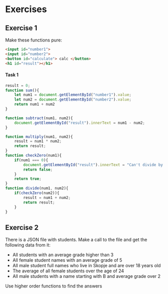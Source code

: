 
# Exercises
## Exercise 1
Make these functions pure:
```html
<input id="number1">
<input id="number2">
<button id="calculate"> calc </button>
<h1 id="result"></h1>
```
#### Task 1

```javascript
result = 0;
function sum(){
	let num1 = document.getElementById("number1").value;
	let num2 = document.getElementById("number2").value;
	return num1 + num2
}

function subtract(num1, num2){
	document.getElementById("result").innerText = num1 - num2;
}

function multiply(num1, num2){
	result = num1 * num2;
	return result;
}
function checkZero(num1){
	if(num1 === 0){
		document.getElementById("result").innerText = "Can't divide by zero";
		return false;
	}
	return true;
}
function divide(num1, num2){
	if(checkZero(num2)){
		result = num1 + num2;
		return result;
	}
}
```

## Exercise 2
There is a JSON file with students. Make a call to the file and get the following data from it: 
* All students with an average grade higher than 3
* All female student names with an average grade of 5
* All male student full names who live in Skopje and are over 18 years old
* The average of all female students over the age  of 24
* All male students with a name starting with B and average grade over 2

Use higher order functions to find the answers

